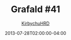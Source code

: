 ---
title: "Grafald #41"
type: "image"
date: 2013-07-28T02:00:00-04:00
draft: false
categories:
- comics
- collaborations
tags:
- grafald
image_path: "../img/2013/41.png"
alt_text: ""
is_subpage: true
author: "[KirbychuHRD](https://cohost.org/KirbychuHRD)"
---